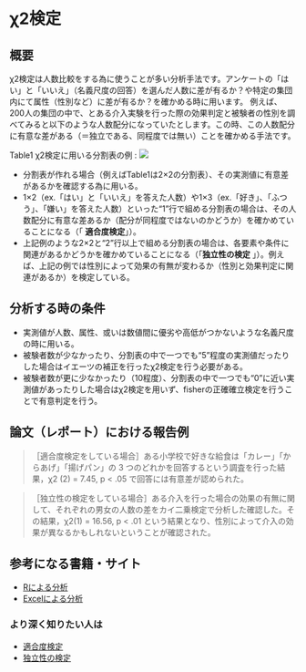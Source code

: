 # χ2検定

## 概要

χ2検定は人数比較をする為に使うことが多い分析手法です。アンケートの「はい」と「いいえ」（名義尺度の回答）を選んだ人数に差が有るか？や特定の集団内にて属性（性別など）に差が有るか？を確かめる時に用います。
例えば、200人の集団の中で、とある介入実験を行った際の効果判定と被験者の性別を調べてみると以下のような人数配分になっていたとします。この時、この人数配分に有意な差がある（＝独立である、同程度では無い）ことを確かめる手法です。

Table1 χ2検定に用いる分割表の例
: ![](chi-squared-test_table.png)

- 分割表が作れる場合（例えばTable1は2×2の分割表）、その実測値に有意差があるかを確認する為に用いる。
- 1×2（ex.「はい」と「いいえ」を答えた人数）や1×3（ex.「好き」、「ふつう」、「嫌い」を答えた人数）といった“1”行で組める分割表の場合は、その人数配分に有意な差あるか（配分が同程度ではないのかどうか）を確かめていることになる（「
**適合度検定**」）。
- 上記例のような2×2と“2”行以上で組める分割表の場合は、各要素や条件に関連があるかどうかを確かめていることになる（「**独立性の検定**
  」）。例えば、上記の例では性別によって効果の有無が変わるか（性別と効果判定に関連があるか）を検定している。

## 分析する時の条件

- 実測値が人数、属性、或いは数値間に優劣や高低がつかないような名義尺度の時に用いる。
- 被験者数が少なかったり、分割表の中で一つでも“5”程度の実測値だったりした場合はイエーツの補正を行ったχ2検定を行う必要がある。
- 被験者数が更に少なかったり（10程度）、分割表の中で一つでも“0”に近い実測値があったりした場合はχ2検定を用いず、fisherの正確確立検定を行うことで有意判定を行う。

## 論文（レポート）における報告例

>［適合度検定をしている場合］ある小学校で好きな給食は「カレー」「からあげ」「揚げパン」の 3 つのどれかを回答するという調査を行った結果，χ2 (2) = 7.45, p < .05
  で回答には有意差が認められた。

> ［独立性の検定をしている場合］ある介入を行った場合の効果の有無に関して、それぞれの男女の人数の差をカイ二乗検定で分析した確認した。その結果，χ2(1) = 16.56,
  p < .01 という結果となり、性別によって介入の効果が異なるかもしれないということが確認された。

## 参考になる書籍・サイト

- [Rによる分析](http://cse.naro.affrc.go.jp/takezawa/r-tips/r/66.html)
- [Excelによる分析](https://dekiru.net/article/4588/)

### より深く知りたい人は

- [適合度検定](https://bellcurve.jp/statistics/course/9494.html)
- [独立性の検定](https://bellcurve.jp/statistics/course/9496.html)
